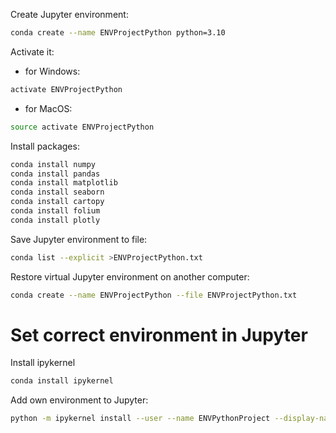 Create Jupyter environment:

```bash
conda create --name ENVProjectPython python=3.10
```

Activate it:
- for Windows:
```bash
activate ENVProjectPython
```
- for MacOS:
```bash
source activate ENVProjectPython
```

Install packages:
```bash
conda install numpy
conda install pandas
conda install matplotlib
conda install seaborn
conda install cartopy
conda install folium
conda install plotly
```

Save Jupyter environment to file:
```bash
conda list --explicit >ENVProjectPython.txt
```

Restore virtual Jupyter environment on another computer:
```bash
conda create --name ENVProjectPython --file ENVProjectPython.txt
```

# Set correct environment in Jupyter

Install ipykernel
```bash
conda install ipykernel
```

Add own environment to Jupyter:
```bash
python -m ipykernel install --user --name ENVPythonProject --display-name "ENVPythonProject"
```
